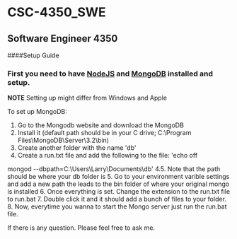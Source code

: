 # CSC-4350_SWE
## Software Engineer 4350



####Setup Guide
### First you need to have [NodeJS](https://nodejs.org/en/) and [MongoDB](https://www.mongodb.com/download-center?jmp=docs&_ga=1.25607093.905004982.1477408473#community) installed and setup. 

**NOTE** Setting up might differ from Windows and Apple


To set up MongoDB:

1. Go to the Mongodb website and download the MongoDB
2. Install it (default path should be in your C drive; C:\Program Files\MongoDB\Server\3.2\bin)
3. Create another folder with the name 'db'
4. Create a run.txt file and add the following to the file:
'echo off

mongod --dbpath=C:\Users\Larry\Documents\db'
4.5. Note that the path should be where your db folder is
5. Go to your environment varible settings and add a new path the leads to the bin folder of where your original mongo is installed
6. Once everything is set. Change the extension to the run.txt file to run.bat
7. Double click it and it should add a bunch of files to your folder.
8. Now, everytime you wanna to start the Mongo server just run the run.bat file.


If there is any question. Please feel free to ask me.

